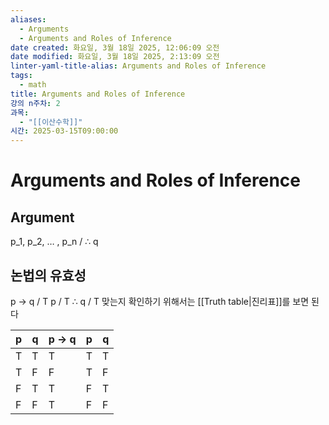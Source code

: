 ```yaml
---
aliases:
  - Arguments
  - Arguments and Roles of Inference
date created: 화요일, 3월 18일 2025, 12:06:09 오전
date modified: 화요일, 3월 18일 2025, 2:13:09 오전
linter-yaml-title-alias: Arguments and Roles of Inference
tags:
  - math
title: Arguments and Roles of Inference
강의 n주차: 2
과목:
  - "[[이산수학]]"
시간: 2025-03-15T09:00:00
---
```


# Arguments and Roles of Inference

## Argument

p_1, p_2, … , p_n / ∴ q

## 논법의 유효성

p -> q / T
p / T
∴ q / T
맞는지 확인하기 위해서는 [[Truth table|진리표]]를 보면 된다

| p   | q   | p -> q | p   | q   |
| --- | --- | ------ | --- | --- |
| T   | T   | T      | T   | T   |
| T   | F   | F      | T   | F   |
| F   | T   | T      | F   | T   |
| F   | F   | T      | F   | F   |
